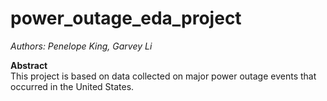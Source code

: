 # power_outage_eda_project

*Authors: Penelope King, Garvey Li*

**Abstract**
<br> This project is based on data collected on major power outage events that occurred in the United States.





